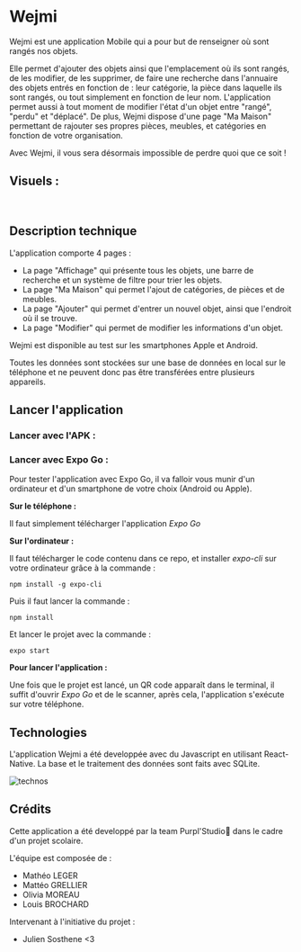 # Wejmi

Wejmi est une application Mobile qui a pour but de renseigner où sont rangés nos objets. 

Elle permet d'ajouter des objets ainsi que l'emplacement où ils sont rangés, de les modifier, de les supprimer, de faire une recherche dans l'annuaire des objets entrés en fonction de : leur catégorie, la pièce dans laquelle ils sont rangés, ou tout simplement en fonction de leur nom.
L'application permet aussi à tout moment de modifier l'état d'un objet entre "rangé", "perdu" et "déplacé".
De plus, Wejmi dispose d'une page "Ma Maison" permettant de rajouter ses propres pièces, meubles, et catégories en fonction de votre organisation.

Avec Wejmi, il vous sera désormais impossible de perdre quoi que ce soit !

## Visuels :

<img src="">

<img src="">

<img src="">

## Description technique

L'application comporte 4 pages :
- La page "Affichage" qui présente tous les objets, une barre de recherche et un système de filtre pour trier les objets.
- La page "Ma Maison" qui permet l'ajout de catégories, de pièces et de meubles.
- La page "Ajouter" qui permet d'entrer un nouvel objet, ainsi que l'endroit où il se trouve.
- La page "Modifier" qui permet de modifier les informations d'un objet.

Wejmi est disponible au test sur les smartphones Apple et Android. 

Toutes les données sont stockées sur une base de données en local sur le téléphone et ne peuvent donc pas être transférées entre plusieurs appareils.

## Lancer l'application

### Lancer avec l'APK :




### Lancer avec Expo Go :

Pour tester l'application avec Expo Go, il va falloir vous munir d'un ordinateur et d'un smartphone de votre choix (Android ou Apple).

**Sur le téléphone :**

Il faut simplement télécharger l'application *Expo Go*

**Sur l'ordinateur :**

Il faut télécharger le code contenu dans ce repo, et installer *expo-cli* sur votre ordinateur grâce à la commande :

```
npm install -g expo-cli
```

Puis il faut lancer la commande :

```
npm install
```

Et lancer le projet avec la commande :

```
expo start
```

**Pour lancer l'application :**

Une fois que le projet est lancé, un QR code apparaît dans le terminal, il suffit d'ouvrir *Expo Go* et de le scanner, après cela, l'application s'exécute sur votre téléphone.


## Technologies

L'application Wejmi a été developpée avec du Javascript en utilisant React-Native. La base et le traitement des données sont faits avec SQLite.

![technos](https://user-images.githubusercontent.com/73283488/164979738-3b34d56a-5f78-4880-b539-90868046ea00.png)



## Crédits

Cette application a été developpé par la team Purpl'Studio👊 dans le cadre d'un projet scolaire.

L'équipe est composée de : 
- Mathéo LEGER
- Mattéo GRELLIER 
- Olivia MOREAU
- Louis BROCHARD

Intervenant à l'initiative du projet :

- Julien Sosthene <3


